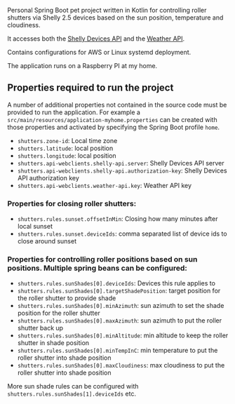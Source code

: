 Personal Spring Boot pet project written in Kotlin for controlling roller shutters via Shelly 2.5 devices based on the sun
position, temperature and cloudiness.

It accesses both the [Shelly Devices API](https://shelly-api-docs.shelly.cloud/) and the [Weather API](https://openweathermap.org/api).

Contains configurations for AWS or Linux systemd deployment.

The application runs on a Raspberry PI at my home.

## Properties required to run the project

A number of additional properties not contained in the source code must be provided to run the application. For example a `src/main/resources/application-myhome.properties` 
can be created with those properties and activated by specifying the Spring Boot profile `home`. 

* `shutters.zone-id`: Local time zone
* `shutters.latitude`: local position
* `shutters.longitude`: local position
* `shutters.api-webclients.shelly-api.server`: Shelly Devices API server
* `shutters.api-webclients.shelly-api.authorization-key`: Shelly Devices API authorization key
* `shutters.api-webclients.weather-api.key`: Weather API key

### Properties for closing roller shutters:

* `shutters.rules.sunset.offsetInMin`: Closing how many minutes after local sunset
* `shutters.rules.sunset.deviceIds`: comma separated list of device ids to close around sunset

### Properties for controlling roller positions based on sun positions. Multiple spring beans can be configured:

* `shutters.rules.sunShades[0].deviceIds`: Devices this rule applies to
* `shutters.rules.sunShades[0].targetShadePosition`: target position for the roller shutter to provide shade
* `shutters.rules.sunShades[0].minAzimuth`: sun azimuth to set the shade position for the roller shutter
* `shutters.rules.sunShades[0].maxAzimuth`: sun azimuth to put the roller shutter back up
* `shutters.rules.sunShades[0].minAltitude`: min altitude to keep the roller shutter in shade position
* `shutters.rules.sunShades[0].minTempInC`: min temperature to put the roller shutter into shade position
* `shutters.rules.sunShades[0].maxCloudiness`: max cloudiness to put the roller shutter into shade position
  
More sun shade rules can be configured with `shutters.rules.sunShades[1].deviceIds` etc.
